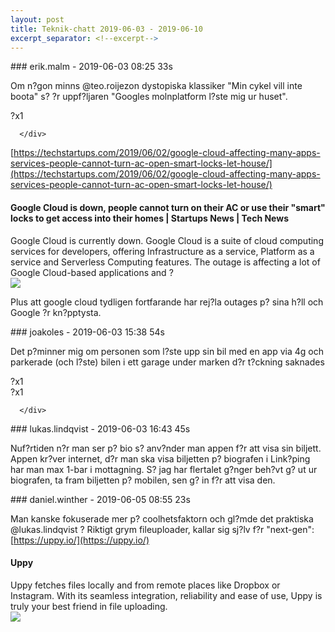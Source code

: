 ```yaml
---
layout: post
title: Teknik-chatt 2019-06-03 - 2019-06-10
excerpt_separator: <!--excerpt-->
---
```

<section class="message" markdown="1">
### erik.malm - 2019-06-03 08:25 33s

Om n?gon minns @teo.roijezon  dystopiska klassiker "Min cykel vill inte boota" s? ?r uppf?ljaren "Googles molnplatform l?ste mig ur huset".
<div class="reactionsDiv">
<div class="reactionDiv">
<span title="joakoles reacted this way." class="reactionSpan">
?x1</span>
</div>
     
      </div>
    
[https://techstartups.com/2019/06/02/google-cloud-affecting-many-apps-services-people-cannot-turn-ac-open-smart-locks-let-house/](https://techstartups.com/2019/06/02/google-cloud-affecting-many-apps-services-people-cannot-turn-ac-open-smart-locks-let-house/)

<div class="attachment"><h4>Google Cloud is down, people cannot turn on their AC or use their "smart" locks to get access into their homes | Startups News | Tech News</h4><div class="text">Google Cloud is currently down. Google Cloud is a suite of cloud computing services for developers, offering Infrastructure as a service, Platform as a service and Serverless Computing features. The outage is affecting a lot of Google Cloud-based applications and ?</div>
<a href="https://techstartups.com/2019/06/02/google-cloud-affecting-many-apps-services-people-cannot-turn-ac-open-smart-locks-let-house/"><div class="linkdiv"><img src="/assets/blogAssets/Google Cloud is down, people cannot turn on their AC or use their "smart" locks to get access into their homes | Startups News | Tech News" fallback="Google Cloud is down, people cannot turn on their AC or use their "smart" locks to get access into their homes | Startups News | Tech News"/></div></a></div>
    
Plus att google cloud tydligen fortfarande har rej?la outages p? sina h?ll och Google ?r kn?pptysta.
</section>
<section class="message" markdown="1">
### joakoles - 2019-06-03 15:38 54s

Det p?minner mig om personen som l?ste upp sin bil med en app via 4g och parkerade (och l?ste) bilen i ett garage under marken d?r t?ckning saknades
<div class="reactionsDiv">
<div class="reactionDiv">
<span title="lukas.lindqvist reacted this way." class="reactionSpan">
?x1</span>
</div>
     <div class="reactionDiv">
<span title="erik.malm reacted this way." class="reactionSpan">
?x1</span>
</div>
     
      </div>
    
</section>
<section class="message" markdown="1">
### lukas.lindqvist - 2019-06-03 16:43 45s

Nuf?rtiden n?r man ser p? bio s? anv?nder man appen f?r att visa sin biljett. Appen kr?ver internet, d?r man ska visa biljetten p? biografen i Link?ping har man max 1-bar i mottagning. S? jag har flertalet g?nger beh?vt g? ut ur biografen, ta fram biljetten p? mobilen, sen g? in f?r att visa den.
</section>
<section class="message" markdown="1">
### daniel.winther - 2019-06-05 08:55 23s

Man kanske fokuserade mer p? coolhetsfaktorn och gl?mde det praktiska @lukas.lindqvist ?
Riktigt grym fileuploader, kallar sig sj?lv f?r "next-gen":
[https://uppy.io/](https://uppy.io/)

<div class="attachment"><h4>Uppy</h4><div class="text">Uppy fetches files locally and from remote places like Dropbox or Instagram. With its seamless integration, reliability and ease of use, Uppy is truly your best friend in file uploading.</div>
<a href="https://uppy.io/"><img src="http://uppy.io/images/uppy-social-pink.png" fallback="Uppy"/></a></div>
    

<!--excerpt-->
</section>